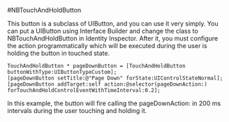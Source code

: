 #NBTouchAndHoldButton

This button is a subclass of UIButton, and you can use it very simply. You can put a UIButton using Interface Builder and change the class to NBTouchAndHoldButton in Identity Inspector. After it, you must configure the action programmatically which will be executed during the user is holding the button in touched state.

    TouchAndHoldButton * pageDownButton = [TouchAndHoldButton buttonWithType:UIButtonTypeCustom];
    [pageDownButton setTitle:@"Page Down" forState:UIControlStateNormal];
    [pageDownButton addTarget:self action:@selector(pageDownAction:) forTouchAndHoldControlEventWithTimeInterval:0.2];

In this example, the button will fire calling the pageDownAction: in 200 ms intervals during the user touching and holding it.
